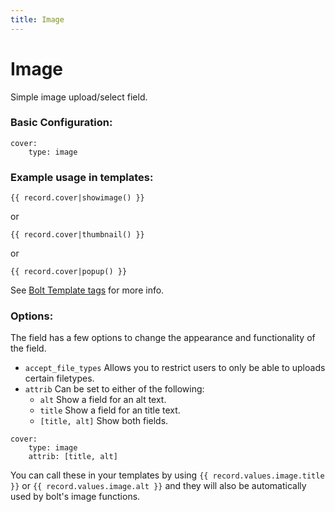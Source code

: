 ```yaml
---
title: Image
---
```

Image
=========

Simple image upload/select field.

### Basic Configuration:

```
cover:
    type: image
```

### Example usage in templates:

```
{{ record.cover|showimage() }}
```
or
```
{{ record.cover|thumbnail() }}
```
or
```
{{ record.cover|popup() }}
```
See [Bolt Template tags](../templates/templatetags) for more info.

### Options:

The field has a few options to change the appearance and functionality of the
field.

* `accept_file_types` Allows you to restrict users to only be able to uploads
  certain filetypes.
* `attrib` Can be set to either of the following:
  * `alt` Show a field for an alt text.
  * `title` Show a field for an title text.
  * `[title, alt]` Show both fields.

```
cover:
    type: image
    attrib: [title, alt]
```

You can call these in your templates by using `{{ record.values.image.title }}`
or `{{ record.values.image.alt }}` and they will also be automatically used by
bolt's image functions.

